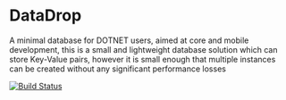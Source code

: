# DataDrop
A minimal database for DOTNET users, aimed at core and mobile development, this is a small and lightweight database solution which can store Key-Value pairs, however it is small enough that multiple instances can be created without any significant performance losses

[![Build Status](https://danielshroff.visualstudio.com/DataDrop%20DB/_apis/build/status/danielandastro.DataDrop)](https://danielshroff.visualstudio.com/DataDrop%20DB/_build/latest?definitionId=2)
